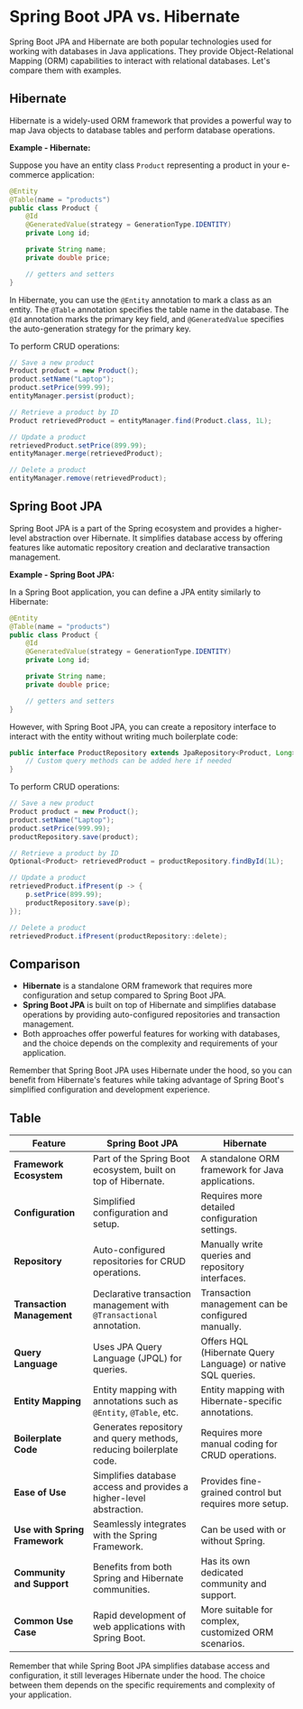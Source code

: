 # Spring Boot JPA vs. Hibernate

Spring Boot JPA and Hibernate are both popular technologies used for working with databases in Java applications. They provide Object-Relational Mapping (ORM) capabilities to interact with relational databases. Let's compare them with examples.

## Hibernate

Hibernate is a widely-used ORM framework that provides a powerful way to map Java objects to database tables and perform database operations.

**Example - Hibernate:**

Suppose you have an entity class `Product` representing a product in your e-commerce application:

```java
@Entity
@Table(name = "products")
public class Product {
    @Id
    @GeneratedValue(strategy = GenerationType.IDENTITY)
    private Long id;

    private String name;
    private double price;

    // getters and setters
}
```

In Hibernate, you can use the `@Entity` annotation to mark a class as an entity. The `@Table` annotation specifies the table name in the database. The `@Id` annotation marks the primary key field, and `@GeneratedValue` specifies the auto-generation strategy for the primary key.

To perform CRUD operations:

````java
// Save a new product
Product product = new Product();
product.setName("Laptop");
product.setPrice(999.99);
entityManager.persist(product);

// Retrieve a product by ID
Product retrievedProduct = entityManager.find(Product.class, 1L);

// Update a product
retrievedProduct.setPrice(899.99);
entityManager.merge(retrievedProduct);

// Delete a product
entityManager.remove(retrievedProduct);
````



## Spring Boot JPA

Spring Boot JPA is a part of the Spring ecosystem and provides a higher-level abstraction over Hibernate. It simplifies database access by offering features like automatic repository creation and declarative transaction management.

**Example - Spring Boot JPA:**

In a Spring Boot application, you can define a JPA entity similarly to Hibernate:

```java
@Entity
@Table(name = "products")
public class Product {
    @Id
    @GeneratedValue(strategy = GenerationType.IDENTITY)
    private Long id;

    private String name;
    private double price;

    // getters and setters
}
````

However, with Spring Boot JPA, you can create a repository interface to interact with the entity without writing much boilerplate code:

```java
public interface ProductRepository extends JpaRepository<Product, Long> {
    // Custom query methods can be added here if needed
}
```

To perform CRUD operations:

```java
// Save a new product
Product product = new Product();
product.setName("Laptop");
product.setPrice(999.99);
productRepository.save(product);

// Retrieve a product by ID
Optional<Product> retrievedProduct = productRepository.findById(1L);

// Update a product
retrievedProduct.ifPresent(p -> {
    p.setPrice(899.99);
    productRepository.save(p);
});

// Delete a product
retrievedProduct.ifPresent(productRepository::delete);
```

## Comparison

- **Hibernate** is a standalone ORM framework that requires more configuration and setup compared to Spring Boot JPA.
- **Spring Boot JPA** is built on top of Hibernate and simplifies database operations by providing auto-configured repositories and transaction management.
- Both approaches offer powerful features for working with databases, and the choice depends on the complexity and requirements of your application.

Remember that Spring Boot JPA uses Hibernate under the hood, so you can benefit from Hibernate's features while taking advantage of Spring Boot's simplified configuration and development experience.

## Table

| Feature                       | Spring Boot JPA                                                      | Hibernate                                                    |
| ----------------------------- | -------------------------------------------------------------------- | ------------------------------------------------------------ |
| **Framework Ecosystem**       | Part of the Spring Boot ecosystem, built on top of Hibernate.        | A standalone ORM framework for Java applications.            |
| **Configuration**             | Simplified configuration and setup.                                  | Requires more detailed configuration settings.               |
| **Repository**                | Auto-configured repositories for CRUD operations.                    | Manually write queries and repository interfaces.            |
| **Transaction Management**    | Declarative transaction management with `@Transactional` annotation. | Transaction management can be configured manually.           |
| **Query Language**            | Uses JPA Query Language (JPQL) for queries.                          | Offers HQL (Hibernate Query Language) or native SQL queries. |
| **Entity Mapping**            | Entity mapping with annotations such as `@Entity`, `@Table`, etc.    | Entity mapping with Hibernate-specific annotations.          |
| **Boilerplate Code**          | Generates repository and query methods, reducing boilerplate code.   | Requires more manual coding for CRUD operations.             |
| **Ease of Use**               | Simplifies database access and provides a higher-level abstraction.  | Provides fine-grained control but requires more setup.       |
| **Use with Spring Framework** | Seamlessly integrates with the Spring Framework.                     | Can be used with or without Spring.                          |
| **Community and Support**     | Benefits from both Spring and Hibernate communities.                 | Has its own dedicated community and support.                 |
| **Common Use Case**           | Rapid development of web applications with Spring Boot.              | More suitable for complex, customized ORM scenarios.         |

Remember that while Spring Boot JPA simplifies database access and configuration, it still leverages Hibernate under the hood. The choice between them depends on the specific requirements and complexity of your application.
